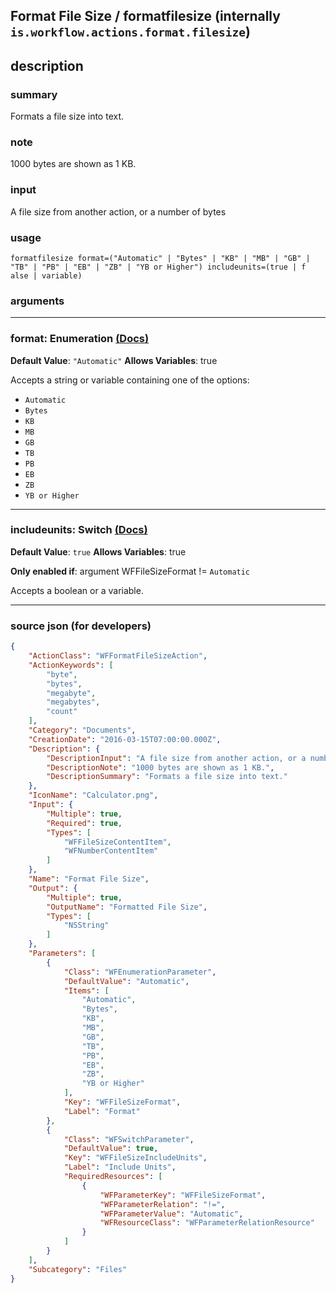 
## Format File Size / formatfilesize (internally `is.workflow.actions.format.filesize`)


## description

### summary

Formats a file size into text.


### note

1000 bytes are shown as 1 KB.


### input

A file size from another action, or a number of bytes


### usage
```
formatfilesize format=("Automatic" | "Bytes" | "KB" | "MB" | "GB" | "TB" | "PB" | "EB" | "ZB" | "YB or Higher") includeunits=(true | f alse | variable)
```

### arguments

---

### format: Enumeration [(Docs)](https://pfgithub.github.io/shortcutslang/gettingstarted#enum-select-field)
**Default Value**: `"Automatic"`
**Allows Variables**: true



Accepts a string 
or variable
containing one of the options:

- `Automatic`
- `Bytes`
- `KB`
- `MB`
- `GB`
- `TB`
- `PB`
- `EB`
- `ZB`
- `YB or Higher`

---

### includeunits: Switch [(Docs)](https://pfgithub.github.io/shortcutslang/gettingstarted#switch-or-expanding-or-boolean-fields)
**Default Value**: ```
		true
		```
**Allows Variables**: true

**Only enabled if**: argument WFFileSizeFormat != `Automatic`

Accepts a boolean
or a variable.

---

### source json (for developers)

```json
{
	"ActionClass": "WFFormatFileSizeAction",
	"ActionKeywords": [
		"byte",
		"bytes",
		"megabyte",
		"megabytes",
		"count"
	],
	"Category": "Documents",
	"CreationDate": "2016-03-15T07:00:00.000Z",
	"Description": {
		"DescriptionInput": "A file size from another action, or a number of bytes",
		"DescriptionNote": "1000 bytes are shown as 1 KB.",
		"DescriptionSummary": "Formats a file size into text."
	},
	"IconName": "Calculator.png",
	"Input": {
		"Multiple": true,
		"Required": true,
		"Types": [
			"WFFileSizeContentItem",
			"WFNumberContentItem"
		]
	},
	"Name": "Format File Size",
	"Output": {
		"Multiple": true,
		"OutputName": "Formatted File Size",
		"Types": [
			"NSString"
		]
	},
	"Parameters": [
		{
			"Class": "WFEnumerationParameter",
			"DefaultValue": "Automatic",
			"Items": [
				"Automatic",
				"Bytes",
				"KB",
				"MB",
				"GB",
				"TB",
				"PB",
				"EB",
				"ZB",
				"YB or Higher"
			],
			"Key": "WFFileSizeFormat",
			"Label": "Format"
		},
		{
			"Class": "WFSwitchParameter",
			"DefaultValue": true,
			"Key": "WFFileSizeIncludeUnits",
			"Label": "Include Units",
			"RequiredResources": [
				{
					"WFParameterKey": "WFFileSizeFormat",
					"WFParameterRelation": "!=",
					"WFParameterValue": "Automatic",
					"WFResourceClass": "WFParameterRelationResource"
				}
			]
		}
	],
	"Subcategory": "Files"
}
```
